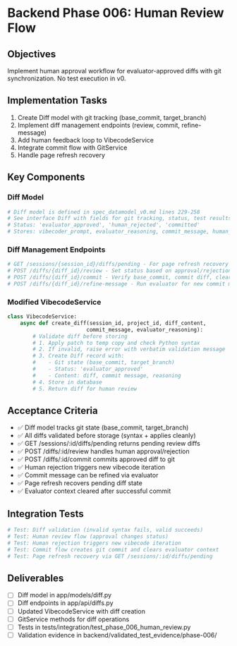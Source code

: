 # Backend Phase 006: Human Review Flow

## Objectives
Implement human approval workflow for evaluator-approved diffs with git synchronization. No test execution in v0.

## Implementation Tasks
1. Create Diff model with git tracking (base_commit, target_branch)
2. Implement diff management endpoints (review, commit, refine-message)
3. Add human feedback loop to VibecodeService
4. Integrate commit flow with GitService
5. Handle page refresh recovery

## Key Components

### Diff Model
```python
# Diff model is defined in spec_datamodel_v0.md lines 229-258
# See interface Diff with fields for git tracking, status, test results, etc.
# Status: 'evaluator_approved', 'human_rejected', 'committed'
# Stores: vibecoder_prompt, evaluator_reasoning, commit_message, human_feedback
```

### Diff Management Endpoints
```python
# GET /sessions/{session_id}/diffs/pending - For page refresh recovery
# POST /diffs/{diff_id}/review - Set status based on approval/rejection
# POST /diffs/{diff_id}/commit - Verify base_commit, commit diff, clear evaluator context
# POST /diffs/{diff_id}/refine-message - Run evaluator for new commit message
```

### Modified VibecodeService
```python
class VibecodeService:
    async def create_diff(session_id, project_id, diff_content, 
                         commit_message, evaluator_reasoning):
        # Validate diff before storing
        # 1. Apply patch to temp copy and check Python syntax
        # 2. If invalid, raise error with verbatim validation message
        # 3. Create Diff record with:
        #    - Git state (base_commit, target_branch)
        #    - Status: 'evaluator_approved'
        #    - Content: diff, commit message, reasoning
        # 4. Store in database
        # 5. Return diff for human review
```

## Acceptance Criteria
- ✅ Diff model tracks git state (base_commit, target_branch)
- ✅ All diffs validated before storage (syntax + applies cleanly)
- ✅ GET /sessions/:id/diffs/pending returns pending review diffs
- ✅ POST /diffs/:id/review handles human approval/rejection
- ✅ POST /diffs/:id/commit commits approved diff to git
- ✅ Human rejection triggers new vibecode iteration
- ✅ Commit message can be refined via evaluator
- ✅ Page refresh recovers pending diff state
- ✅ Evaluator context cleared after successful commit

## Integration Tests
```python
# Test: Diff validation (invalid syntax fails, valid succeeds)
# Test: Human review flow (approval changes status)
# Test: Human rejection triggers new vibecode iteration
# Test: Commit flow creates git commit and clears evaluator context
# Test: Page refresh recovery via GET /sessions/:id/diffs/pending
```

## Deliverables
- [ ] Diff model in app/models/diff.py
- [ ] Diff endpoints in app/api/diffs.py
- [ ] Updated VibecodeService with diff creation
- [ ] GitService methods for diff operations
- [ ] Tests in tests/integration/test_phase_006_human_review.py
- [ ] Validation evidence in backend/validated_test_evidence/phase-006/